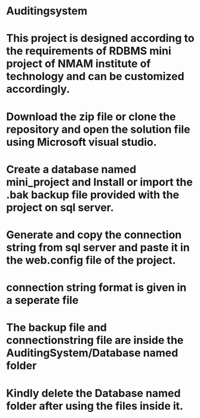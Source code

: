 # Auditingsystem
# This project is designed according to the requirements of RDBMS mini project of NMAM institute of technology and can be customized accordingly.
# Download the zip file or clone the repository and open the solution file using Microsoft visual studio.
# Create a database named mini_project and Install or import the .bak backup file provided with the project on sql server.
# Generate and copy the connection string from sql server and paste it in the web.config file of the project.
# connection string format is given in a seperate file
# The backup file and connectionstring file are inside the AuditingSystem/Database named folder
# Kindly delete the Database named folder after using the files inside it.

